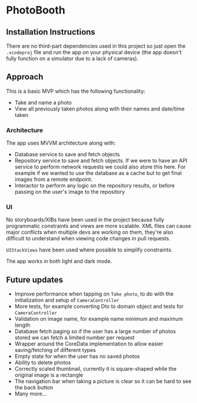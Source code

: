 # PhotoBooth

##  Installation Instructions

There are no third-part dependencies used in this project so just open the `.xcodeproj` file and run the app on your physical device (the app doesn't fully function on a simulator due to a lack of cameras).

##  Approach

This is a basic MVP which has the following functionality:

* Take and name a photo
* View all previously taken photos along with their names and date/time taken

### Architecture

The app uses MVVM architecture along with:

* Database service to save and fetch objects
* Repository service to save and fetch objects. If we were to have an API service to perform network requests we could also store this here. For example if we wanted to use the database as a cache but to get final images from a remote endpoint.
* Interactor to perform any logic on the repository results, or before passing on the user's image to the repository

### UI

No storyboards/XIBs have been used in the project because fully programmatic constraints and views are more scalable. XML files can cause major conflicts when multiple devs are working on them, they're also difficult to understand when viewing code changes in pull requests.

`UIStackViews` have been used where possible to simplify constraints.

The app works in both light and dark mode.

##  Future updates

* Improve performance when tapping on `Take photo`, to do with the initialization and setup of `CameraController`
* More tests, for example converting Dto to domain object and tests for `CameraController`
* Validation on image name, for example name minimum and maximum length
* Database fetch paging so if the user has a large number of photos stored we can fetch a limited number per request
* Wrapper around the CoreData implementation to allow easier saving/fetching of different types
* Empty state for when the user has no saved photos
* Ability to delete photos
* Correctly scaled thumbnail, currently it is square-shaped while the original image is a rectangle
* The navigation bar when taking a picture is clear so it can be hard to see the back button
* Many more...
